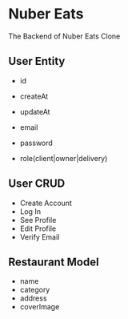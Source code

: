 # Nuber Eats

The Backend of Nuber Eats Clone

## User Entity

- id
- createAt
- updateAt

- email
- password
- role(client|owner|delivery)

## User CRUD

- Create Account
- Log In
- See Profile
- Edit Profile
- Verify Email

## Restaurant Model

- name
- category
- address
- coverImage
